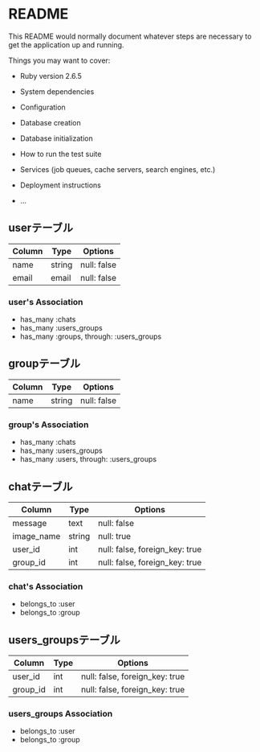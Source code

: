 # README

This README would normally document whatever steps are necessary to get the
application up and running.

Things you may want to cover:

* Ruby version
  2.6.5
* System dependencies

* Configuration

* Database creation

* Database initialization

* How to run the test suite

* Services (job queues, cache servers, search engines, etc.)

* Deployment instructions

* ...

## userテーブル

|Column|Type|Options|
|------|----|-------|
|name|string|null: false|
|email|email|null: false|

### user's Association
- has_many :chats
- has_many :users_groups
- has_many :groups, through: :users_groups



## groupテーブル

|Column|Type|Options|
|------|----|-------|
|name|string|null: false|

### group's Association
- has_many :chats
- has_many :users_groups
- has_many :users, through: :users_groups



## chatテーブル

|Column|Type|Options|
|------|----|-------|
|message|text|null: false|
|image_name|string|null: true|
|user_id|int|null: false, foreign_key: true|
|group_id|int|null: false, foreign_key: true|

### chat's Association
- belongs_to :user
- belongs_to :group



## users_groupsテーブル

|Column|Type|Options|
|------|----|-------|
|user_id|int|null: false, foreign_key: true|
|group_id|int|null: false, foreign_key: true|

### users_groups Association
- belongs_to :user
- belongs_to :group